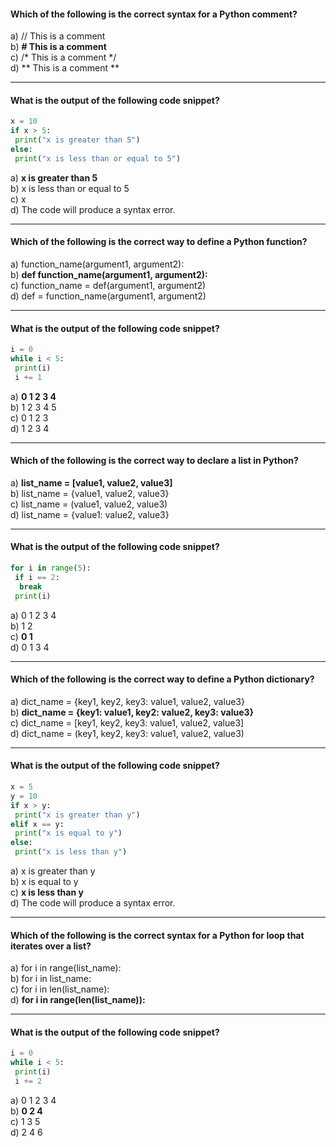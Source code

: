 #### Which of the following is the correct syntax for a Python comment?

a) // This is a comment  
b) **# This is a comment**  
c) /* This is a comment */  
d) ** This is a comment **  

---

#### What is the output of the following code snippet?  
```python
x = 10  
if x > 5:  
 print("x is greater than 5")  
else:  
 print("x is less than or equal to 5")  
```
a) **x is greater than 5**  
b) x is less than or equal to 5  
c) x  
d) The code will produce a syntax error.  

---

#### Which of the following is the correct way to define a Python function?

a) function_name(argument1, argument2):  
b) **def function_name(argument1, argument2):**  
c) function_name = def(argument1, argument2)  
d) def = function_name(argument1, argument2)  

---

#### What is the output of the following code snippet?
```python
i = 0  
while i < 5:  
 print(i)  
 i += 1  
```
a) **0 1 2 3 4**  
b) 1 2 3 4 5  
c) 0 1 2 3  
d) 1 2 3 4  

---

#### Which of the following is the correct way to declare a list in Python?

a) **list_name = [value1, value2, value3]**  
b) list_name = {value1, value2, value3}  
c) list_name = (value1, value2, value3)  
d) list_name = {value1: value2, value3}  

---

#### What is the output of the following code snippet?
```python
for i in range(5):  
 if i == 2:  
  break  
 print(i)  
```
a) 0 1 2 3 4  
b) 1 2  
c) **0 1**  
d) 0 1 3 4  

---

#### Which of the following is the correct way to define a Python dictionary?

a) dict_name = {key1, key2, key3: value1, value2, value3}  
b) **dict_name = {key1: value1, key2: value2, key3: value3}**  
c) dict_name = [key1, key2, key3: value1, value2, value3]  
d) dict_name = (key1, key2, key3: value1, value2, value3)  

---

#### What is the output of the following code snippet?
```python
x = 5  
y = 10  
if x > y:  
 print("x is greater than y")  
elif x == y:  
 print("x is equal to y")  
else:  
 print("x is less than y")  
```
a) x is greater than y  
b) x is equal to y  
c) **x is less than y**  
d) The code will produce a syntax error.  

---

#### Which of the following is the correct syntax for a Python for loop that iterates over a list?

a) for i in range(list_name):  
b) for i in list_name:  
c) for i in len(list_name):  
d) **for i in range(len(list_name)):**  

---

#### What is the output of the following code snippet?
```python
i = 0  
while i < 5:  
 print(i)  
 i += 2  
 ```
    
a) 0 1 2 3 4  
b) **0 2 4**  
c) 1 3 5  
d) 2 4 6  
